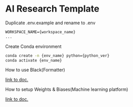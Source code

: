 # AI Research Template

Duplicate .env.example and rename to .env

```txt
WORKSPACE_NAME={workspace_name}
...
```

Create Conda environment

```bash
conda create -n {env_name} python={python_ver}
conda activate {env_name}
```

How to use Black(Formatter)

[link to doc.](https://black.readthedocs.io/en/stable/integrations/editors.html#visual-studio-code)

How to setup Weights & Biases(Machine learning platform)

[link to doc.](https://docs.wandb.ai/quickstart)
